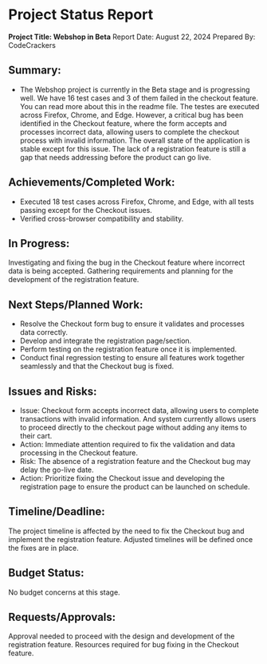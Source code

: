 # Project Status Report

**Project Title: Webshop in Beta**
Report Date: August 22, 2024
Prepared By: CodeCrackers

## Summary:
* The Webshop project is currently in the Beta stage and is progressing well. We have 16 test cases and 3 of them failed in the checkout feature. You can read more about this in the readme file. The testes are executed across Firefox, Chrome, and Edge. However, a critical bug has been identified in the Checkout feature, where the form accepts and processes incorrect data, allowing users to complete the checkout process with invalid information. The overall state of the application is stable except for this issue. The lack of a registration feature is still a gap that needs addressing before the product can go live.

## Achievements/Completed Work:

* Executed 18 test cases across Firefox, Chrome, and Edge, with all tests passing except for the Checkout issues.
* Verified cross-browser compatibility and stability.

## In Progress:

Investigating and fixing the bug in the Checkout feature where incorrect data is being accepted.
Gathering requirements and planning for the development of the registration feature.

## Next Steps/Planned Work:

* Resolve the Checkout form bug to ensure it validates and processes data correctly.
* Develop and integrate the registration page/section.
* Perform testing on the registration feature once it is implemented.
* Conduct final regression testing to ensure all features work together seamlessly and that the Checkout bug is fixed.

## Issues and Risks:

* Issue: Checkout form accepts incorrect data, allowing users to complete transactions with invalid information.
  And system currently allows users to proceed directly to the checkout page without adding any items to their cart.
* Action: Immediate attention required to fix the validation and data processing in the Checkout feature.
* Risk: The absence of a registration feature and the Checkout bug may delay the go-live date.
* Action: Prioritize fixing the Checkout issue and developing the registration page to ensure the product can be launched on schedule.

## Timeline/Deadline:

The project timeline is affected by the need to fix the Checkout bug and implement the registration feature. Adjusted timelines will be defined once the fixes are in place.

## Budget Status:
No budget concerns at this stage.

## Requests/Approvals:
Approval needed to proceed with the design and development of the registration feature.
Resources required for bug fixing in the Checkout feature.